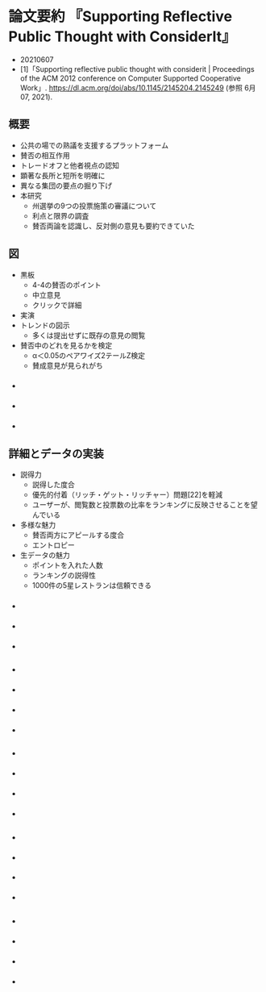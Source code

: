 <!-- tex script for md -->
<script type="text/javascript" async src="https://cdnjs.cloudflare.com/ajax/libs/mathjax/2.7.7/MathJax.js?config=TeX-MML-AM_CHTML">
</script>
<script type="text/x-mathjax-config">
 MathJax.Hub.Config({
 tex2jax: {
 inlineMath: [['$', '$'] ],
 displayMath: [ ['$$','$$'], ["\\[","\\]"] ]
 }
 });
</script>

# 論文要約 『Supporting Reflective Public Thought with ConsiderIt』

- 20210607
- [1]「Supporting reflective public thought with considerit | Proceedings of the ACM 2012 conference on Computer Supported Cooperative Work」. https://dl.acm.org/doi/abs/10.1145/2145204.2145249 (参照 6月 07, 2021).

## 概要
- 公共の場での熟議を支援するプラットフォーム
- 賛否の相互作用
- トレードオフと他者視点の認知
- 顕著な長所と短所を明確に
- 異なる集団の要点の掘り下げ
- 本研究
    - 州選挙の9つの投票施策の審議について
    - 利点と限界の調査
    - 賛否両論を認識し、反対側の意見も要約できていた

<!-- -------------------- -->

## 図
- 黒板
    - 4-4の賛否のポイント
    - 中立意見
    - クリックで詳細
- 実演
- トレンドの図示
    - 多くは提出せずに既存の意見の閲覧
- 賛否中のどれを見るかを検定
    - α＜0.05のペアワイズ2テールZ検定
    - 賛成意見が見られがち

### 
- 

### 
- 

### 
- 

<!-- -------------------- -->

## 詳細とデータの実装
- 説得力
    - 説得した度合
    - 優先的付着（リッチ・ゲット・リッチャー）問題[22]を軽減
    - ユーザーが、閲覧数と投票数の比率をランキングに反映させることを望んでいる
- 多様な魅力
    - 賛否両方にアピールする度合
    - エントロピー
- 生データの魅力
    - ポイントを入れた人数
    - ランキングの説得性
    - 1000件の5星レストランは信頼できる

### 
- 

### 
- 

### 
- 

<!-- -------------------- -->

## 
- 

### 
- 

### 
- 

### 
- 

<!-- -------------------- -->

## 
- 

### 
- 

### 
- 

### 
- 

<!-- -------------------- -->

## 
- 

### 
- 

### 
- 

### 
- 

<!-- -------------------- -->

## 
- 

### 
- 

### 
- 

### 
- 

